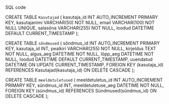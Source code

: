 SQL code

CREATE TABLE `Kasutajad` (
    kasutaja_id INT AUTO_INCREMENT PRIMARY KEY,
    kasutajanimi VARCHAR(50) NOT NULL,
    email VARCHAR(100) NOT NULL UNIQUE,
    salasõna VARCHAR(255) NOT NULL,
    loodud DATETIME DEFAULT CURRENT_TIMESTAMP
);

CREATE TABLE `sõndmused` (
    sõndmus_id INT AUTO_INCREMENT PRIMARY KEY,
    kasutaja_id INT,
    pealkiri VARCHAR(255) NOT NULL,
    kirjeldus TEXT NOT NULL,
    algus_aeg DATETIME NOT NULL,
    lõpp_aeg DATETIME NOT NULL,
    loodud DATETIME DEFAULT CURRENT_TIMESTAMP,
    uuendatud DATETIME ON UPDATE CURRENT_TIMESTAMP,
    FOREIGN KEY (kasutaja_id) REFERENCES Kasutajad(kasutaja_id) ON DELETE CASCADE
);

CREATE TABLE `meeldetuletused` (
    meeldetuletus_id INT AUTO_INCREMENT PRIMARY KEY,
    sündmus_id INT,
    meeldetuletuse_aeg DATETIME NOT NULL,
    FOREIGN KEY (sündmus_id) REFERENCES Sündmused(sündmus_id) ON DELETE CASCADE
);
